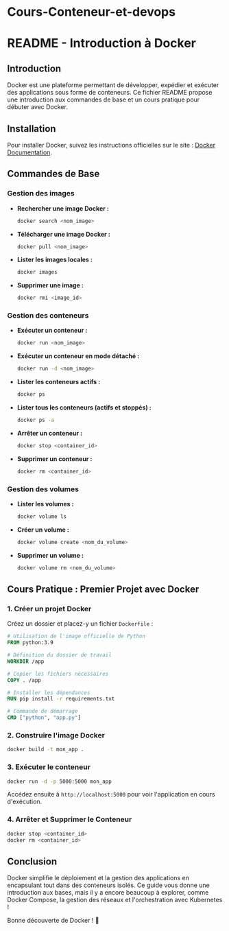 # Cours-Conteneur-et-devops

# README - Introduction à Docker

## Introduction

Docker est une plateforme permettant de développer, expédier et exécuter des applications sous forme de conteneurs. Ce fichier README propose une introduction aux commandes de base et un cours pratique pour débuter avec Docker.

## Installation

Pour installer Docker, suivez les instructions officielles sur le site : [Docker Documentation](https://docs.docker.com/get-docker/).

## Commandes de Base

### Gestion des images
- **Rechercher une image Docker :**  
  ```sh
  docker search <nom_image>
  ```
- **Télécharger une image Docker :**  
  ```sh
  docker pull <nom_image>
  ```
- **Lister les images locales :**  
  ```sh
  docker images
  ```
- **Supprimer une image :**  
  ```sh
  docker rmi <image_id>
  ```

### Gestion des conteneurs
- **Exécuter un conteneur :**  
  ```sh
  docker run <nom_image>
  ```
- **Exécuter un conteneur en mode détaché :**  
  ```sh
  docker run -d <nom_image>
  ```
- **Lister les conteneurs actifs :**  
  ```sh
  docker ps
  ```
- **Lister tous les conteneurs (actifs et stoppés) :**  
  ```sh
  docker ps -a
  ```
- **Arrêter un conteneur :**  
  ```sh
  docker stop <container_id>
  ```
- **Supprimer un conteneur :**  
  ```sh
  docker rm <container_id>
  ```

### Gestion des volumes
- **Lister les volumes :**  
  ```sh
  docker volume ls
  ```
- **Créer un volume :**  
  ```sh
  docker volume create <nom_du_volume>
  ```
- **Supprimer un volume :**  
  ```sh
  docker volume rm <nom_du_volume>
  ```

## Cours Pratique : Premier Projet avec Docker

### 1. Créer un projet Docker

Créez un dossier et placez-y un fichier `Dockerfile` :

```dockerfile
# Utilisation de l'image officielle de Python
FROM python:3.9

# Définition du dossier de travail
WORKDIR /app

# Copier les fichiers nécessaires
COPY . /app

# Installer les dépendances
RUN pip install -r requirements.txt

# Commande de démarrage
CMD ["python", "app.py"]
```

### 2. Construire l'image Docker

```sh
docker build -t mon_app .
```

### 3. Exécuter le conteneur

```sh
docker run -d -p 5000:5000 mon_app
```

Accédez ensuite à `http://localhost:5000` pour voir l'application en cours d'exécution.

### 4. Arrêter et Supprimer le Conteneur

```sh
docker stop <container_id>
docker rm <container_id>
```

## Conclusion

Docker simplifie le déploiement et la gestion des applications en encapsulant tout dans des conteneurs isolés. Ce guide vous donne une introduction aux bases, mais il y a encore beaucoup à explorer, comme Docker Compose, la gestion des réseaux et l'orchestration avec Kubernetes !

Bonne découverte de Docker ! 🚀

